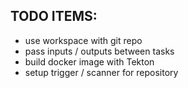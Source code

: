 ## TODO ITEMS:

- use workspace with git repo
- pass inputs / outputs between tasks
- build docker image with Tekton
- setup trigger / scanner for repository